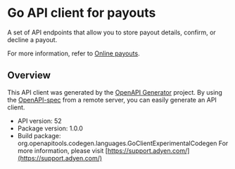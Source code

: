 # Go API client for payouts

A set of API endpoints that allow you to store payout details, confirm, or decline a payout.

For more information, refer to [Online payouts](https://docs.adyen.com/checkout/online-payouts).

## Overview
This API client was generated by the [OpenAPI Generator](https://openapi-generator.tech) project.  By using the [OpenAPI-spec](https://www.openapis.org/) from a remote server, you can easily generate an API client.

- API version: 52
- Package version: 1.0.0
- Build package: org.openapitools.codegen.languages.GoClientExperimentalCodegen
For more information, please visit [https://support.adyen.com/](https://support.adyen.com/)
